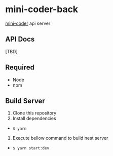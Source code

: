 # mini-coder-back
[mini-coder](https://github.com/fezzlk/mini-coder-back) api server

## API Docs
[TBD]

## Required
- Node
- npm

## Build Server
1. Clone this repository
1. Install dependencies
  - `$ yarn`
1. Execute bellow command to build nest server
  - `$ yarn start:dev`
